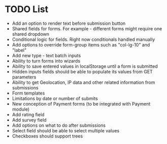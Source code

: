 
TODO List
=========

 * Add an option to render text before submission button
 * Shared fields for forms. For example - different forms might require one shared dropdown
 * Conditional logic for fields. Right now conditionals handled manually
 * Add options to override form-group items such as "col-lg-10" and "label"
 * Add new type - text batch inputs
 * Ability to turn forms into wizards
 * Ability to save entered values in localStorage until a form is submitted
 * Hidden inputs fields should be able to populate its values from GET parameters
 * Ability to get Geolocation, IP data and other related information from submissions
 * Form templates
 * Limitations by date or number of submits
 * New conception of Payment forms (to be integrated with Payment module)
 * Add rating field
 * Add survey field
 * Add options on what to do after submissions
 * Select field should be able to select multiple values
 * Checkboxes should support trees